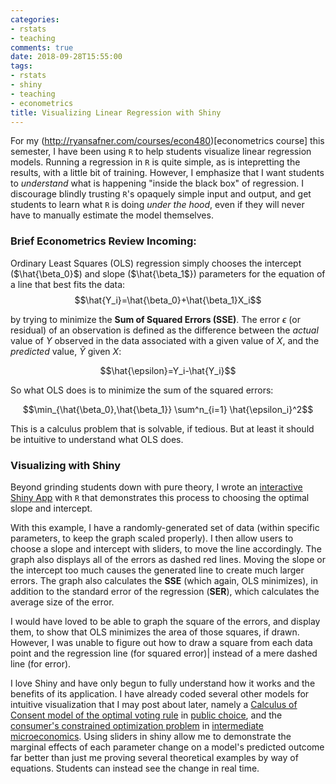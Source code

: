 ```yaml
---
categories:
- rstats
- teaching
comments: true
date: 2018-09-28T15:55:00
tags:
- rstats
- shiny
- teaching 
- econometrics
title: Visualizing Linear Regression with Shiny
---
```


For my (http://ryansafner.com/courses/econ480)[econometrics course] this semester, I have been using `R` to help students visualize linear regression models. Running a regression in `R` is quite simple, as is intepretting the results, with a little bit of training. However, I emphasize that I want students to *understand* what is happening "inside the black box" of regression. I discourage blindly trusting  `R`'s opaquely simple input and output, and get students to learn what `R` is doing *under the hood*, even if they will never have to manually estimate the model themselves. 

### Brief Econometrics Review Incoming: 

Ordinary Least Squares (OLS) regression simply chooses the intercept ($\hat{\beta_0}$) and slope ($\hat{\beta_1$}) parameters for the equation of a line that best fits the data:
$$\hat{Y_i}=\hat{\beta_0}+\hat{\beta_1}X_i$$ 

by trying to minimize the **Sum of Squared Errors (SSE)**. The error $\epsilon$ (or residual) of an observation is defined as the difference between the *actual* value of $Y$ observed in the data associated with a given value of $X$, and the *predicted* value, $\hat{Y}$ given $X$: 

$$\hat{\epsilon}=Y_i-\hat{Y_i}$$

So what OLS does is to minimize the sum of the squared errors:

$$\min_{\hat{\beta_0},\hat{\beta_1}} \sum^n_{i=1} \hat{\epsilon_i}^2$$

This is a calculus problem that is solvable, if tedious. But at least it should be intuitive to understand what OLS does. 

### Visualizing with Shiny 

Beyond grinding students down with pure theory, I wrote an [interactive Shiny App](https://ryansafner.shinyapps.io/ols_estimation_by_min_sse/) with `R` that demonstrates this process to choosing the optimal slope and intercept. 

With this example, I have a randomly-generated set of data (within specific parameters, to keep the graph scaled properly). I then allow users to choose a slope and intercept with sliders, to move the line accordingly. The graph also displays all of the errors as dashed red lines. Moving the slope or the intercept too much causes the generated line to create much larger errors. The graph also calculates the **SSE** (which again, OLS minimizes), in addition to the standard error of the regression (**SER**), which calculates the average size of the error. 

I would have loved to be able to graph the square of the errors, and display them, to show that OLS minimizes the area of those squares, if drawn. However, I was unable to figure out how to draw a square from each data point and the regression line (for squared error)| instead of a mere dashed line (for error). 

I love Shiny and have only begun to fully understand how it works and the benefits of its application. I have already coded several other models for intuitive visualization that I may post about later, namely a [Calculus of Consent model of the optimal voting rule](https://ryansafner.shinyapps.io/ccmodel/) in [public choice](https://ryansafner.com/courses/ECON410), and the [consumer's constrained optimization problem](https://ryansafner.shinyapps.io/consumer/) in [intermediate microeconomics](https://ryansafner.com/courses/ECON306). Using sliders in shiny allow me to demonstrate the marginal effects of each parameter change on a model's predicted outcome far better than just me proving several theoretical examples by way of equations. Students can instead see the change in real time. 
